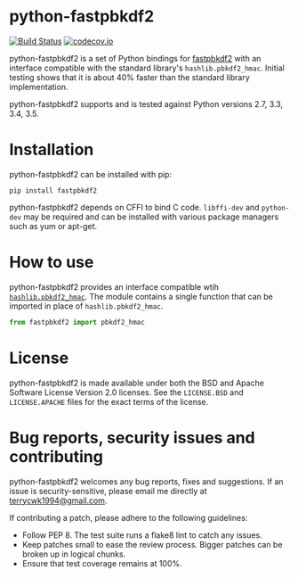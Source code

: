 python-fastpbkdf2
===========

[![Build Status](https://travis-ci.org/Ayrx/python-fastpbkdf2.svg?branch=master)](https://travis-ci.org/Ayrx/python-fastpbkdf2)
[![codecov.io](http://codecov.io/github/Ayrx/python-fastpbkdf2/coverage.svg?branch=master)](http://codecov.io/github/Ayrx/python-fastpbkdf2?branch=master)

python-fastpbkdf2 is a set of Python bindings for
[fastpbkdf2](https://github.com/ctz/fastpbkdf2) with an interface compatible
with the standard library's `hashlib.pbkdf2_hmac`. Initial testing shows that
it is about 40% faster than the standard library implementation.

python-fastpbkdf2 supports and is tested against Python versions 2.7, 3.3, 3.4,
3.5.

# Installation

python-fastpbkdf2 can be installed with pip:

```
pip install fastpbkdf2
```

python-fastpbkdf2 depends on CFFI to bind C code. `libffi-dev` and `python-dev`
may be required and can be installed with various package managers such as yum
or apt-get.

# How to use

python-fastpbkdf2 provides an interface compatible wtih
[`hashlib.pbkdf2_hmac`](https://docs.python.org/3/library/hashlib.html#hashlib.pbkdf2_hmac).
The module contains a single function that can be imported in place of
`hashlib.pbkdf2_hmac`.

```python
from fastpbkdf2 import pbkdf2_hmac
```

# License

python-fastpbkdf2 is made available under both the BSD and Apache Software
License Version 2.0 licenses. See the `LICENSE.BSD` and `LICENSE.APACHE` files
for the exact terms of the license.

# Bug reports, security issues and contributing

python-fastpbkdf2 welcomes any bug reports, fixes and suggestions. If an issue
is security-sensitive, please email me directly at terrycwk1994@gmail.com.

If contributing a patch, please adhere to the following guidelines:

* Follow PEP 8. The test suite runs a flake8 lint to catch any issues.
* Keep patches small to ease the review process. Bigger patches can be broken
  up in logical chunks.
* Ensure that test coverage remains at 100%.
